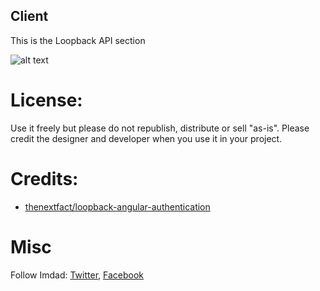 ## Client

This is the Loopback API section

![alt text](http://i66.tinypic.com/29apk6p.jpg "preview")


# License:
Use it freely but please do not republish, distribute or sell "as-is". Please credit the designer and developer when you use it in your project.

# Credits:
- <a href="https://github.com/thenextfact/loopback-angular-authentication" target="_blank">thenextfact/loopback-angular-authentication</a>


# Misc
Follow Imdad: <a href="https://twitter.com/imdadareeph" target="_blank">Twitter</a>, <a href="https://www.facebook.com/imdadareeph" target="_blank">Facebook</a>
